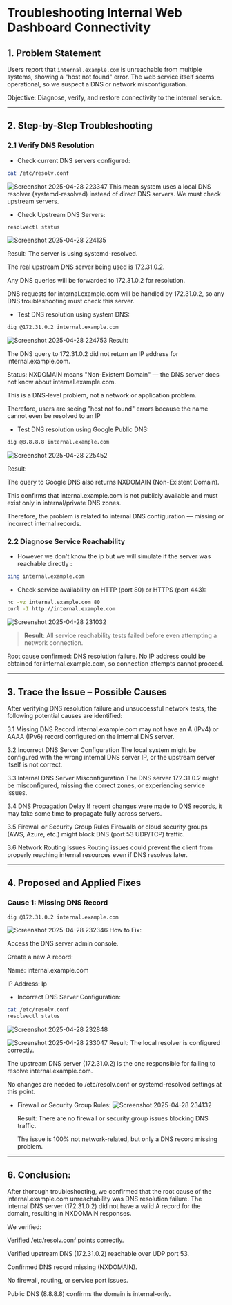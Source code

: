 # Troubleshooting Internal Web Dashboard Connectivity


## 1. Problem Statement
Users report that `internal.example.com` is unreachable from multiple systems, showing a "host not found" error. The web service itself seems operational, so we suspect a DNS or network misconfiguration.

Objective: Diagnose, verify, and restore connectivity to the internal service.

---

## 2. Step-by-Step Troubleshooting

### 2.1 Verify DNS Resolution

- Check current DNS servers configured:
```bash
cat /etc/resolv.conf
```
![Screenshot 2025-04-28 223347](https://github.com/user-attachments/assets/2b648511-e5c4-4344-8c25-6b0cf9a7cbb9)
This mean system uses a local DNS resolver (systemd-resolved) instead of direct DNS servers. We must check upstream servers.
- Check Upstream DNS Servers:
```bash
resolvectl status
```

![Screenshot 2025-04-28 224135](https://github.com/user-attachments/assets/e12fa9aa-7e23-4438-aa25-376076360c4e)

Result:
The server is using systemd-resolved.

The real upstream DNS server being used is 172.31.0.2.

Any DNS queries will be forwarded to 172.31.0.2 for resolution.

DNS requests for internal.example.com will be handled by 172.31.0.2, so any DNS troubleshooting must check this server.


- Test DNS resolution using system DNS:
```bash
dig @172.31.0.2 internal.example.com
```
![Screenshot 2025-04-28 224753](https://github.com/user-attachments/assets/0cc3073b-f75e-4a1e-925d-9558c7e8404d)
Result:

The DNS query to 172.31.0.2 did not return an IP address for internal.example.com.

Status: NXDOMAIN means "Non-Existent Domain" — the DNS server does not know about internal.example.com.

This is a DNS-level problem, not a network or application problem.

Therefore, users are seeing "host not found" errors because the name cannot even be resolved to an IP




- Test DNS resolution using Google Public DNS:
```bash
dig @8.8.8.8 internal.example.com
```
![Screenshot 2025-04-28 225452](https://github.com/user-attachments/assets/fe526c0b-7305-4de3-8e88-2cb48554a177)

Result:

The query to Google DNS also returns NXDOMAIN (Non-Existent Domain).

This confirms that internal.example.com is not publicly available and must exist only in internal/private DNS zones.

Therefore, the problem is related to internal DNS configuration — missing or incorrect internal records.

### 2.2 Diagnose Service Reachability

- However we don't know the ip but we will simulate  if the server was reachable directly :
```bash
ping internal.example.com
```

- Check service availability on HTTP (port 80) or HTTPS (port 443):
```bash
nc -vz internal.example.com 80
curl -I http://internal.example.com
```
![Screenshot 2025-04-28 231032](https://github.com/user-attachments/assets/835743a7-63a3-4edb-8d5c-0d07ce8459b9)


> **Result**:
All service reachability tests failed before even attempting a network connection.

Root cause confirmed: DNS resolution failure.
No IP address could be obtained for internal.example.com, so connection attempts cannot proceed.




---

## 3. Trace the Issue – Possible Causes
After verifying DNS resolution failure and unsuccessful network tests, the following potential causes are identified:

3.1 Missing DNS Record
internal.example.com may not have an A (IPv4) or AAAA (IPv6) record configured on the internal DNS server.

3.2 Incorrect DNS Server Configuration
The local system might be configured with the wrong internal DNS server IP, or the upstream server itself is not correct.

3.3 Internal DNS Server Misconfiguration
The DNS server 172.31.0.2 might be misconfigured, missing the correct zones, or experiencing service issues.

3.4 DNS Propagation Delay
If recent changes were made to DNS records, it may take some time to propagate fully across servers.

3.5 Firewall or Security Group Rules
Firewalls or cloud security groups (AWS, Azure, etc.) might block DNS (port 53 UDP/TCP) traffic.

3.6 Network Routing Issues
Routing issues could prevent the client from properly reaching internal resources even if DNS resolves later.



---

## 4. Proposed and Applied Fixes

### Cause 1: Missing DNS Record

```bash
dig @172.31.0.2 internal.example.com
```
![Screenshot 2025-04-28 232346](https://github.com/user-attachments/assets/19aa5ef5-c8fa-45b3-91a7-d9d6577dc0b9)
How to Fix:

Access the DNS server admin console.

Create a new A record:

Name: internal.example.com

IP Address: Ip



- Incorrect DNS Server Configuration:
  
```bash
cat /etc/resolv.conf
resolvectl status
```
![Screenshot 2025-04-28 232848](https://github.com/user-attachments/assets/f80614e0-6b6c-4298-9fd0-2df9dbe8527b)

![Screenshot 2025-04-28 233047](https://github.com/user-attachments/assets/cbd00785-f886-4b69-b26e-538d779dca73)
Result:
The local resolver is configured correctly.

The upstream DNS server (172.31.0.2) is the one responsible for failing to resolve internal.example.com.

No changes are needed to /etc/resolv.conf or systemd-resolved settings at this point.


- Firewall or Security Group Rules:
  ![Screenshot 2025-04-28 234132](https://github.com/user-attachments/assets/5c7ae4b0-f6d0-48e1-a85d-65e08286df82)

  Result:
    There are no firewall or security group issues blocking DNS traffic.

    The issue is 100% not network-related, but only a DNS record missing problem.






---

## 6. Conclusion:
After thorough troubleshooting, we confirmed that the root cause of the internal.example.com unreachability was DNS resolution failure. The internal DNS server (172.31.0.2) did not have a valid A record for the domain, resulting in NXDOMAIN responses.

We verified:

Verified /etc/resolv.conf points correctly.

Verified upstream DNS (172.31.0.2) reachable over UDP port 53.

Confirmed DNS record missing (NXDOMAIN).

No firewall, routing, or service port issues.

Public DNS (8.8.8.8) confirms the domain is internal-only.

